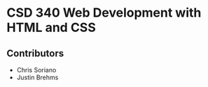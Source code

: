<h1>CSD 340 Web Development with HTML and CSS</h1>
<h2>Contributors</h2>
<ul>
	<li>Chris Soriano</li>
	<li>Justin Brehms</li>
</ul>